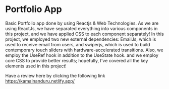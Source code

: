 # Portfolio App
Basic Portfolio app done by using Reactjs & Web Technologies.
As we are using ReactJs, we have separated everything into various components in this project, and we have applied CSS to each component separately! 
In this project, we employed two new external dependencies: EmailJs, which is used to receive email from users, and swiperjs, which is used to build contemporary touch sliders with hardware-accelerated transitions. Also, we employ the UseRef hook in addition to the UseState hook. and we employ core CSS to provide better results; hopefully, I've covered all the key elements used in this project!

Have a review here by clicking the following link 
https://kamalnanduru.netlify.app/
